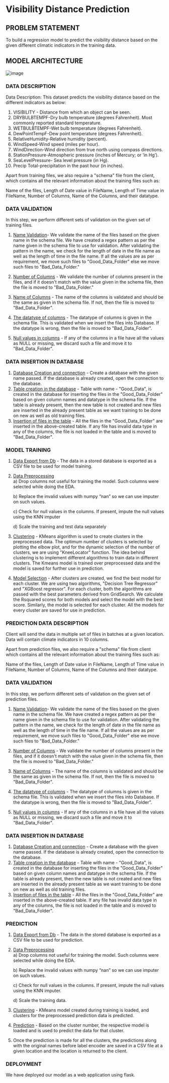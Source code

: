 # Visibility Distance Prediction


## PROBLEM STATEMENT
To build a regression model to predict the visibility distance based on the given different climatic indicators in the training data. 


## MODEL ARCHITECTURE
![image](https://github.com/Ria2810/visibility-distance-prediction/assets/67699993/623954cb-2007-472c-848b-6e204ad62ae5)



### DATA DESCRIPTION
Data Description: This dataset predicts the visibility distance based on the different indicators as below:

1.	VISIBILITY - Distance from which an object can be seen.
2.	DRYBULBTEMPF-Dry bulb temperature (degrees Fahrenheit). Most commonly reported standard temperature.
3.	WETBULBTEMPF-Wet bulb temperature (degrees Fahrenheit).
4.	DewPointTempF-Dew point temperature (degrees Fahrenheit).
5.	RelativeHumidity-Relative humidity (percent).
6.	WindSpeed-Wind speed (miles per hour).
7.	WindDirection-Wind direction from true north using compass directions.
8.	StationPressure-Atmospheric pressure (inches of Mercury; or ‘in Hg’).
9.	SeaLevelPressure- Sea level pressure (in Hg).
10.	Precip	Total-precipitation in the past hour (in inches).

Apart from training files, we also require a "schema" file from the client, which contains all the relevant information about the training files such as:

Name of the files, Length of Date value in FileName, Length of Time value in FileName, Number of Columns, Name of the Columns, and their datatype.



### DATA VALIDATION
In this step, we perform different sets of validation on the given set of training files.  
1.	 <ins>Name Validation</ins>- We validate the name of the files based on the given name in the schema file. We have created a regex pattern as per the name given in the schema file to use for validation. After validating the pattern in the name, we check for the length of date in the file name as well as the length of time in the file name. If all the values are as per requirement, we move such files to "Good_Data_Folder" else we move such files to "Bad_Data_Folder."

2.	 <ins>Number of Columns</ins> - We validate the number of columns present in the files, and if it doesn't match with the value given in the schema file, then the file is moved to "Bad_Data_Folder."


3.	 <ins>Name of Columns</ins> - The name of the columns is validated and should be the same as given in the schema file. If not, then the file is moved to "Bad_Data_Folder".

4.	 <ins>The datatype of columns</ins> - The datatype of columns is given in the schema file. This is validated when we insert the files into Database. If the datatype is wrong, then the file is moved to "Bad_Data_Folder".


5.	<ins>Null values in columns</ins> - If any of the columns in a file have all the values as NULL or missing, we discard such a file and move it to "Bad_Data_Folder".


### DATA INSERTION IN DATABASE
1. <ins>Database Creation and connection</ins> - Create a database with the given name passed. If the database is already created, open the connection to the database.
2. <ins>Table creation in the database</ins> - Table with name - "Good_Data", is created in the database for inserting the files in the "Good_Data_Folder" based on given column names and datatype in the schema file. If the table is already present, then the new table is not created and new files are inserted in the already present table as we want training to be done on new as well as old training files.
3. <ins>Insertion of files in the table</ins> - All the files in the "Good_Data_Folder" are inserted in the above-created table. If any file has invalid data type in any of the columns, the file is not loaded in the table and is moved to "Bad_Data_Folder".


### MODEL TRAINING
1. <ins>Data Export from Db</ins> - The data in a stored database is exported as a CSV file to be used for model training.
2. <ins>Data Preprocessing</ins>  
   a) Drop columns not useful for training the model. Such columns were selected while doing the EDA.
   
   b) Replace the invalid values with numpy “nan” so we can use imputer on such values.
   
   c) Check for null values in the columns. If present, impute the null values using the KNN imputer
   
   d) Scale the training and test data separately 

4. <ins>Clustering</ins> - KMeans algorithm is used to create clusters in the preprocessed data. The optimum number of clusters is selected by plotting the elbow plot, and for the dynamic selection of the number of clusters, we are using "KneeLocator" function. The idea behind clustering is to implement different algorithms to train data in different clusters. The Kmeans model is trained over preprocessed data and the model is saved for further use in prediction.
5. <ins>Model Selection</ins> - After clusters are created, we find the best model for each cluster. We are using two algorithms, "Decision Tree Regressor" and "XGBoost regressor". For each cluster, both the algorithms are passed with the best parameters derived from GridSearch. We calculate the Rsquared scores for both models and select the model with the best score. Similarly, the model is selected for each cluster. All the models for every cluster are saved for use in prediction. 


### PREDICTION DATA DESCRIPTION
Client will send the data in multiple set of files in batches at a given location. Data will contain climate indicators in 10 columns. 

Apart from prediction files, we also require a "schema" file from client which contains all the relevant information about the training files such as:

Name of the files, Length of Date value in FileName, Length of Time value in FileName, Number of Columns, Name of the Columns and their datatype.


### DATA VALIDATION
In this step, we perform different sets of validation on the given set of prediction files.  
1.	 <ins>Name Validation</ins>- We validate the name of the files based on the given name in the schema file. We have created a regex pattern as per the name given in the schema file to use for validation. After validating the pattern in the name, we check for the length of date in the file name as well as the length of time in the file name. If all the values are as per requirement, we move such files to "Good_Data_Folder" else we move such files to "Bad_Data_Folder."

2.	 <ins>Number of Columns</ins> - We validate the number of columns present in the files, and if it doesn't match with the value given in the schema file, then the file is moved to "Bad_Data_Folder."


3.	 <ins>Name of Columns</ins> - The name of the columns is validated and should be the same as given in the schema file. If not, then the file is moved to "Bad_Data_Folder".

4.	 <ins>The datatype of columns</ins> - The datatype of columns is given in the schema file. This is validated when we insert the files into Database. If the datatype is wrong, then the file is moved to "Bad_Data_Folder".


5.	<ins>Null values in columns</ins> - If any of the columns in a file have all the values as NULL or missing, we discard such a file and move it to "Bad_Data_Folder".


### DATA INSERTION IN DATABASE
1. <ins>Database Creation and connection</ins> - Create a database with the given name passed. If the database is already created, open the connection to the database.
2. <ins>Table creation in the database</ins> - Table with name - "Good_Data", is created in the database for inserting the files in the "Good_Data_Folder" based on given column names and datatype in the schema file. If the table is already present, then the new table is not created and new files are inserted in the already present table as we want training to be done on new as well as old training files.
3. <ins>Insertion of files in the table</ins> - All the files in the "Good_Data_Folder" are inserted in the above-created table. If any file has invalid data type in any of the columns, the file is not loaded in the table and is moved to "Bad_Data_Folder".


### PREDICTION
1. <ins>Data Export from Db</ins> - The data in the stored database is exported as a CSV file to be used for prediction.
2. <ins>Data Preprocessing</ins>    
   a) Drop columns not useful for training the model. Such columns were selected while doing the EDA.
   
   b) Replace the invalid values with numpy “nan” so we can use imputer on such values.
   
   c) Check for null values in the columns. If present, impute the null values using the KNN imputer.
   
   d) Scale the training data.

4. <ins>Clustering</ins> - KMeans model created during training is loaded, and clusters for the preprocessed prediction data is predicted.
5. <ins>Prediction</ins> - Based on the cluster number, the respective model is loaded and is used to predict the data for that cluster.
6. Once the prediction is made for all the clusters, the predictions along with the original names before label encoder are saved in a CSV file at a given location and the location is returned to the client.


### DEPLOYMENT
We have deployed our model as a web application using flask.
